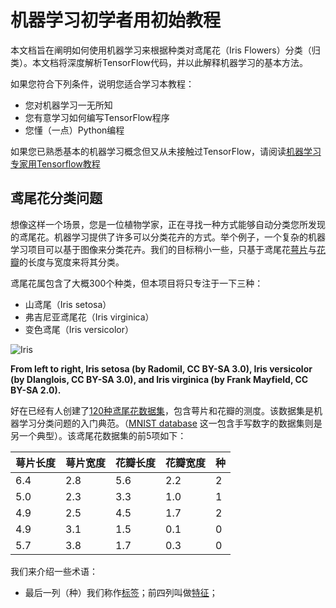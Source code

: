 # 机器学习初学者用初始教程

本文档旨在阐明如何使用机器学习来根据种类对鸢尾花（Iris Flowers）分类（归类）。本文档将深度解析TensorFlow代码，并以此解释机器学习的基本方法。

如果您符合下列条件，说明您适合学习本教程：
* 您对机器学习一无所知
* 您有意学习如何编写TensorFlow程序
* 您懂（一点）Python编程

如果您已熟悉基本的机器学习概念但又从未接触过TensorFlow，请阅读[机器学习专家用Tensorflow教程](https://www.tensorflow.org/get_started/premade_estimators)

## 鸢尾花分类问题

想像这样一个场景，您是一位植物学家，正在寻找一种方式能够自动分类您所发现的鸢尾花。机器学习提供了许多可以分类花卉的方式。举个例子，一个复杂的机器学习项目可以基于图像来分类花卉。我们的目标稍小一些，只基于鸢尾花[萼片](https://en.wikipedia.org/wiki/Sepal)与[花瓣](https://en.wikipedia.org/wiki/Petal)的长度与宽度来将其分类。

鸢尾花属包含了大概300个种类，但本项目将只专注于一下三种：
* 山鸢尾（Iris setosa）
* 弗吉尼亚鸢尾花（Iris virginica）
* 变色鸢尾（Iris versicolor）

![Iris](https://www.tensorflow.org/images/iris_three_species.jpg)

**From left to right, Iris setosa (by Radomil, CC BY-SA 3.0), Iris versicolor (by Dlanglois, CC BY-SA 3.0), and Iris virginica (by Frank Mayfield, CC BY-SA 2.0).**



好在已经有人创建了[120种鸢尾花数据集](https://en.wikipedia.org/wiki/Iris_flower_data_set)，包含萼片和花瓣的测度。该数据集是机器学习分类问题的入门典范。（[MNIST database](https://en.wikipedia.org/wiki/MNIST_database)  这一包含手写数字的数据集则是另一个典型）。该鸢尾花数据集的前5项如下：

| 萼片长度 | 萼片宽度 | 花瓣长度 | 花瓣宽度 | 种   |
| -------- | -------- | -------- | -------- | ---- |
| 6.4      | 2.8      | 5.6      | 2.2      | 2    |
| 5.0      | 2.3      | 3.3      | 1.0      | 1    |
| 4.9      | 2.5      | 4.5      | 1.7      | 2    |
| 4.9      | 3.1      | 1.5      | 0.1      | 0    |
| 5.7      | 3.8      | 1.7      | 0.3      | 0    |

我们来介绍一些术语：

* 最后一列（种）我们称作[标签](https://developers.google.com/machine-learning/glossary/#label)；前四列叫做[特征](https://developers.google.com/machine-learning/glossary/#feature)；

